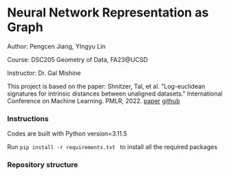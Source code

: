# Neural Network Representation as Graph

Author: Pengcen Jiang, YIngyu Lin

Course: DSC205 Geometry of Data, FA23@UCSD 

Instructor: Dr. Gal Mishine

This project is based on the paper: Shnitzer, Tal, et al. "Log-euclidean signatures for intrinsic distances between unaligned datasets." International Conference on Machine Learning. PMLR, 2022. [paper](https://proceedings.mlr.press/v162/shnitzer22a.html) [github](https://github.com/shnitzer/les-distance)

### Instructions
Codes are built with Python version=3.11.5

Run  `pip install -r requirements.txt ` to install all the required packages

### Repository structure
